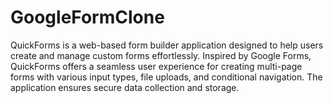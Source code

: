 # GoogleFormClone
QuickForms is a web-based form builder application designed to help users create and manage custom forms effortlessly. Inspired by Google Forms, QuickForms offers a seamless user experience for creating multi-page forms with various input types, file uploads, and conditional navigation. The application ensures secure data collection and storage.
